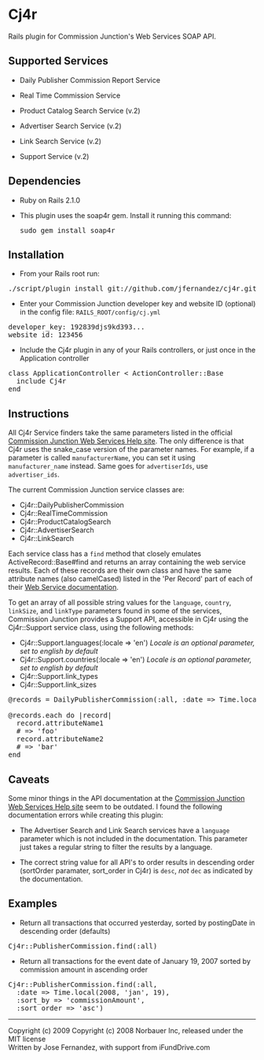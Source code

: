 # Cj4r #

Rails plugin for Commission Junction's Web Services SOAP API.

## Supported Services ##

* Daily Publisher Commission Report Service

* Real Time Commission Service 

* Product Catalog Search Service (v.2)

* Advertiser Search Service (v.2)

* Link Search Service (v.2)

* Support Service (v.2)

## Dependencies ##

* Ruby on Rails 2.1.0

* This plugin uses the soap4r gem.  Install it running this command: <pre>sudo gem install soap4r</pre>


## Installation ##

* From your Rails root run:

<pre>
./script/plugin install git://github.com/jfernandez/cj4r.git
</pre>
  
* Enter your Commission Junction developer key and website ID (optional) in the config file: `RAILS_ROOT/config/cj.yml`

<pre>
developer_key: 192839djs9kd393...
website_id: 123456
</pre>

* Include the Cj4r plugin in any of your Rails controllers, or just once in the Application controller

<pre>
class ApplicationController < ActionController::Base
  include Cj4r
end
</pre>

## Instructions ##

All Cj4r Service finders take the same parameters listed in the official [Commission Junction Web Services Help site](http://help.cj.com/en/web_services/web_services.htm).  The only difference is that Cj4r uses the snake_case version of the parameter names.  For example, if a parameter is called `manufacturerName`, you can set it using `manufacturer_name` instead.  Same goes for `advertiserIds`, use `advertiser_ids`.

The current Commission Junction service classes are:

* Cj4r::DailyPublisherCommission
* Cj4r::RealTimeCommission
* Cj4r::ProductCatalogSearch
* Cj4r::AdvertiserSearch
* Cj4r::LinkSearch

Each service class has a `find` method that closely emulates ActiveRecord::Base#find and returns an array containing the web service results.  Each of these records are their own class and have the same attribute names (also camelCased) listed in the 'Per Record' part of each of their [Web Service documentation](http://help.cj.com/en/web_services/web_services.htm).

To get an array of all possible string values for the `language`, `country`, `linkSize`, and `linkType` parameters found in some of the services, Commission Junction provides a Support API, accessible in Cj4r using the Cj4r::Support service class, using the following methods:

* Cj4r::Support.languages(:locale => 'en') _Locale is an optional parameter, set to english by default_
* Cj4r::Support.countries(:locale => 'en') _Locale is an optional parameter, set to english by default_
* Cj4r::Support.link_types
* Cj4r::Support.link_sizes

<pre>
@records = DailyPublisherCommission(:all, :date => Time.local(2008, 'jan', 19))

@records.each do |record|
  record.attributeName1
  # => 'foo'
  record.attributeName2
  # => 'bar'
end
</pre>



## Caveats ##

Some minor things in the API documentation at the [Commission Junction Web Services Help site](http://help.cj.com/en/web_services/web_services.htm) seem to be outdated.  I found the following documentation errors while creating this plugin:

* The Advertiser Search and Link Search services have a `language` parameter which is not included in the documentation.  This parameter just takes a regular string to filter the results by a language.

* The correct string value for all API's to order results in descending order (sortOrder paramater, sort_order in Cj4r) is `desc`, *not* `dec` as indicated by the documentation.

## Examples ##

* Return all transactions that occurred yesterday, sorted by postingDate in descending order (defaults)

<pre>
Cj4r::PublisherCommission.find(:all)
</pre>

* Return all transactions for the event date of January 19, 2007 sorted by commission amount in ascending order

<pre>
Cj4r::PublisherCommission.find(:all,
  :date => Time.local(2008, 'jan', 19),
  :sort_by => 'commissionAmount',
  :sort_order => 'asc')
</pre>


---
Copyright (c) 2009 Copyright (c) 2008 Norbauer Inc, released under the MIT license<br/>
Written by Jose Fernandez, with support from iFundDrive.com